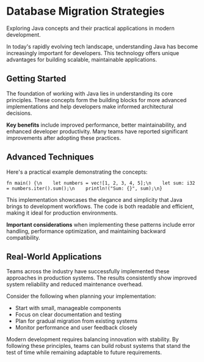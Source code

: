 # Database Migration Strategies

Exploring Java concepts and their practical applications in modern development.

In today's rapidly evolving tech landscape, understanding Java has become increasingly important for developers. This technology offers unique advantages for building scalable, maintainable applications.

## Getting Started

The foundation of working with Java lies in understanding its core principles. These concepts form the building blocks for more advanced implementations and help developers make informed architectural decisions.

**Key benefits** include improved performance, better maintainability, and enhanced developer productivity. Many teams have reported significant improvements after adopting these practices.

## Advanced Techniques

Here's a practical example demonstrating the concepts:

<pre><code>fn main() {\n    let numbers = vec![1, 2, 3, 4, 5];\n    let sum: i32 = numbers.iter().sum();\n    println!("Sum: {}", sum);\n}</code></pre>

This implementation showcases the elegance and simplicity that Java brings to development workflows. The code is both readable and efficient, making it ideal for production environments.

**Important considerations** when implementing these patterns include error handling, performance optimization, and maintaining backward compatibility.

## Real-World Applications

Teams across the industry have successfully implemented these approaches in production systems. The results consistently show improved system reliability and reduced maintenance overhead.

Consider the following when planning your implementation:

- Start with small, manageable components
- Focus on clear documentation and testing
- Plan for gradual migration from existing systems
- Monitor performance and user feedback closely

Modern development requires balancing innovation with stability. By following these principles, teams can build robust systems that stand the test of time while remaining adaptable to future requirements.
